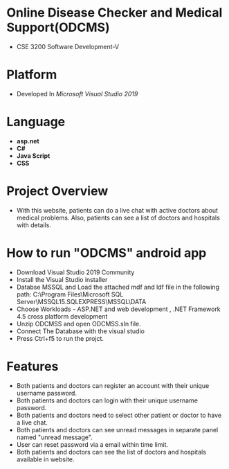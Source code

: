 # Online Disease Checker and Medical Support(ODCMS)
* CSE 3200 Software Development-V

# Platform
* Developed In *Microsoft Visual Studio 2019*

# Language
 * **asp.net**
 * **C#**
 * **Java Script**
 * **CSS**
# Project Overview 
* With this website, patients can do a live chat with active doctors about medical problems. Also, patients can see a list of doctors and hospitals with details.

# How to run "ODCMS" android app

- Download Visual Studio 2019 Community  
- Install the Visual Studio installer  
- Databse MSSQL and Load the attached mdf and ldf file in the following path: C:\Program Files\Microsoft SQL Server\MSSQL15.SQLEXPRESS\MSSQL\DATA
- Choose Workloads - ASP.NET and web development , .NET Framework 4.5 cross platform development  
- Unzip ODCMSS and open ODCMSS.sln file.  
- Connect The Database with the visual studio
- Press Ctrl+f5 to run the projct.

# Features
* Both patients and doctors can register an account with their unique username password. 
* Both patients and doctors can login with their unique username password.  
* Both patients and doctors need to select other patient or doctor to have a live chat.
* Both patients and doctors can see unread messages in separate panel named "unread message". 
* User can reset password via a email within time limit. 
* Both patients and doctors can see the list of doctors and hospitals available in website.
